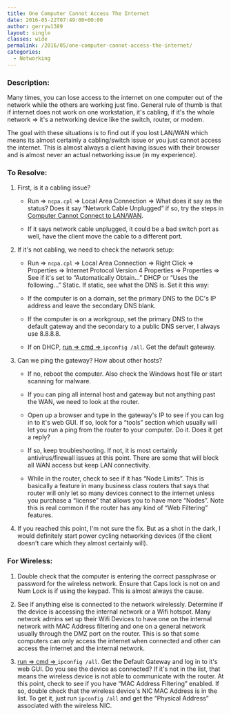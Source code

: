 ```yaml
---
title: One Computer Cannot Access The Internet
date: 2016-05-22T07:49:00+00:00
author: gerryw1389
layout: single
classes: wide
permalink: /2016/05/one-computer-cannot-access-the-internet/
categories:
  - Networking
---
```

<!--more-->

### Description:

Many times, you can lose access to the internet on one computer out of the network while the others are working just fine. General rule of thumb is that if internet does not work on one workstation, it's cabling, if it's the whole network => it's a networking device like the switch, router, or modem.

The goal with these situations is to find out if you lost LAN/WAN which means its almost certainly a cabling/switch issue or you just cannot access the internet. This is almost always a client having issues with their browser and is almost never an actual networking issue (in my experience).


### To Resolve:

1. First, is it a cabling issue?

   - Run => `ncpa.cpl` => Local Area Connection => What does it say as the status? Does it say &#8220;Network Cable Unplugged&#8221; if so, try the steps in [Computer Cannot Connect to LAN/WAN](https://automationadmin.com/2016/05/computer-cannot-connect-to-lanwan/).

   - If it says network cable unplugged, it could be a bad switch port as well, have the client move the cable to a different port.

2. If it's not cabling, we need to check the network setup:

   - Run => `ncpa.cpl` => Local Area Connection => Right Click => Properties => Internet Protocol Version 4 Properties => Properties => See if it's set to &#8220;Automatically Obtain&#8230;&#8221; DHCP or &#8220;Uses the following&#8230;&#8221; Static. If static, see what the DNS is. Set it this way:

   - If the computer is on a domain, set the primary DNS to the DC's IP address and leave the secondary DNS blank.

   - If the computer is on a workgroup, set the primary DNS to the default gateway and the secondary to a public DNS server, I always use 8.8.8.8.

   - If on DHCP, [run => cmd => ](https://automationadmin.com/2016/05/command-prompt-overview/) `ipconfig /all`. Get the default gateway.

3. Can we ping the gateway? How about other hosts?

   - If no, reboot the computer. Also check the Windows host file or start scanning for malware.

   - If you can ping all internal host and gateway but not anything past the WAN, we need to look at the router.

   - Open up a browser and type in the gateway's IP to see if you can log in to it's web GUI. If so, look for a &#8220;tools&#8221; section which usually will let you run a ping from the router to your computer. Do it. Does it get a reply?

   - If so, keep troubleshooting. If not, it is most certainly antivirus/firewall issues at this point. There are some that will block all WAN access but keep LAN connectivity.

   - While in the router, check to see if it has &#8220;Node Limits&#8221;. This is basically a feature in many business class routers that says that router will only let so many devices connect to the internet unless you purchase a &#8220;license&#8221; that allows you to have more &#8220;Nodes&#8221;. Note this is real common if the router has any kind of &#8220;Web Filtering&#8221; features.

4. If you reached this point, I'm not sure the fix. But as a shot in the dark, I would definitely start power cycling networking devices (if the client doesn't care which they almost certainly will).

### For Wireless:

1. Double check that the computer is entering the correct passphrase or password for the wireless network. Ensure that Caps lock is not on and Num Lock is if using the keypad. This is almost always the cause.

2. See if anything else is connected to the network wirelessly. Determine if the device is accessing the internal network or a Wifi hotspot. Many network admins set up their Wifi Devices to have one on the internal network with MAC Address filtering and one on a general network usually through the DMZ port on the router. This is so that some computers can only access the internet when connected and other can access the internet and the internal network.

3. [run => cmd => ](https://automationadmin.com/2016/05/command-prompt-overview/) `ipconfig /all`. Get the Default Gateway and log in to it's web GUI. Do you see the device as connected? If it's not in the list, that means the wireless device is not able to communicate with the router. At this point, check to see if you have &#8220;MAC Address Filtering&#8221; enabled. If so, double check that the wireless device's NIC MAC Address is in the list. To get it, just run `ipconfig /all` and get the &#8220;Physical Address&#8221; associated with the wireless NIC.